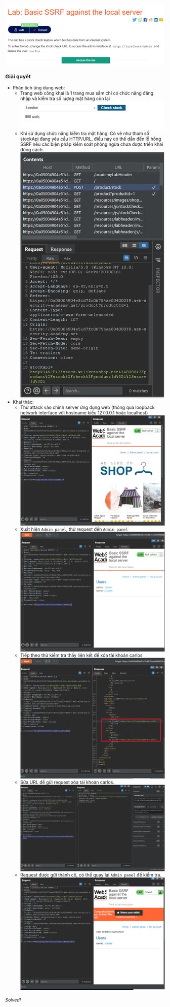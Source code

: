 ![](img/1.png)
### Giải quyết
- Phân tích ứng dụng web:
    - Trang web công khai là 1 trang mua sắm chỉ có chức năng đăng nhập và kiểm tra số lượng mặt hàng còn lại
    ![](img/2.png)
    - Khi sử dụng chức năng kiểm tra mặt hàng: Có vẻ như tham số stockApi đang yêu cầu HTTP/URL, điều này có thể dẫn đến lỗ hổng SSRF nếu các biện pháp kiểm soát phòng ngừa chưa được triển khai đúng cách. 
    ![](img/3.png)
- Khai thác:
    - Thử attack vào chính server ứng dụng web (thông qua loopback network interface với hostname kiểu 127.0.0.1 hoặc localhost)
    ![](img/4.png)
    - Xuất hiện `Admin panel`, thử request đến `Admin panel`
    ![](img/5.png)
    - Tiếp theo thử kiểm tra thấy liên kết để xóa tài khoản carlos 
    ![](img/6.png)
    - Sửa URL để gửi request xóa tài khoản carlos.
    ![](img/7.png)
    - Request được gửi thành cô, có thể quay lại `Admin panel` để kiểm tra.
    ![](img/8.png)
###### Solved!
